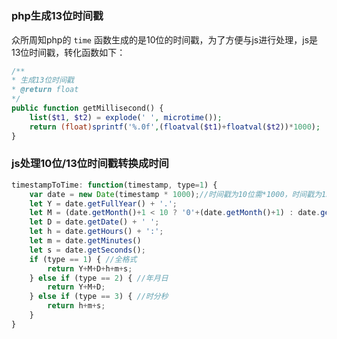 # 

<!--more-->

### php生成13位时间戳

众所周知php的 `time` 函数生成的是10位的时间戳，为了方便与js进行处理，js是13位时间戳，转化函数如下：

```php
/**
* 生成13位时间戳
* @return float
*/
public function getMillisecond() {
	list($t1, $t2) = explode(' ', microtime());
	return (float)sprintf('%.0f',(floatval($t1)+floatval($t2))*1000);
}
```

### js处理10位/13位时间戳转换成时间

```javascript
timestampToTime: function(timestamp, type=1) {
	var date = new Date(timestamp * 1000);//时间戳为10位需*1000，时间戳为13位的话不需乘1000
	let Y = date.getFullYear() + '.';
	let M = (date.getMonth()+1 < 10 ? '0'+(date.getMonth()+1) : date.getMonth()+1) + '.';
	let D = date.getDate() + ' ';
	let h = date.getHours() + ':';
	let m = date.getMinutes()
	let s = date.getSeconds();
	if (type == 1) { //全格式
		return Y+M+D+h+m+s;
	} else if (type == 2) { //年月日
		return Y+M+D;
	} else if (type == 3) { //时分秒
		return h+m+s;
	}
}
```
